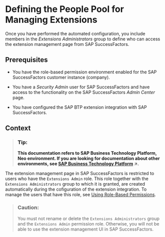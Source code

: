 <!-- loioccd49f261d664ea4a0e8e18cdf44ddd4 -->

# Defining the People Pool for Managing Extensions

Once you have performed the automated configuration, you include members in the *Extensions Administrators* group to define who can access the extension management page from SAP SuccessFactors.



## Prerequisites

-   You have the role-based permission environment enabled for the SAP SuccessFactors customer instance \(company\).

-   You have a *Security Admin* user for SAP SuccessFactors and have access to the functionality on the SAP SuccessFactors *Admin Center* page.
-   You have configured the SAP BTP extension integration with SAP SuccessFactors.



<a name="loioccd49f261d664ea4a0e8e18cdf44ddd4__context_dd4_hh3_d2b"/>

## Context

> ### Tip:  
> **This documentation refers to SAP Business Technology Platform, Neo environment. If you are looking for documentation about other environments, see [SAP Business Technology Platform](https://help.sap.com/viewer/65de2977205c403bbc107264b8eccf4b/Cloud/en-US/6a2c1ab5a31b4ed9a2ce17a5329e1dd8.html "SAP Business Technology Platform (SAP BTP) is an integrated offering comprised of four technology portfolios: database and data management, application development and integration, analytics, and intelligent technologies. The platform offers users the ability to turn data into business value, compose end-to-end business processes, and build and extend SAP applications quickly.") :arrow_upper_right:.**

The extension management page in SAP SuccessFactors is restricted to users who have the `Extensions Admin` role. This role together with the `Extensions Administrators` group to which it is granted, are created automatically during the cofiguration of the extension integration. To manage the users that have this role, see [Using Role-Based Permissions](https://help.sap.com/viewer/b569eee64d3f4159b2b5272ba7d6b127/LATEST/en-US/c7591a6c4e8e4ea6be131330a54dca3e.html).

> ### Caution:  
> You must not rename or delete the `Extensions Administrators` group and the `Extensions Admin` permission role. Otherwise, you will not be able to use the extension management UI in SAP SuccessFactors.

